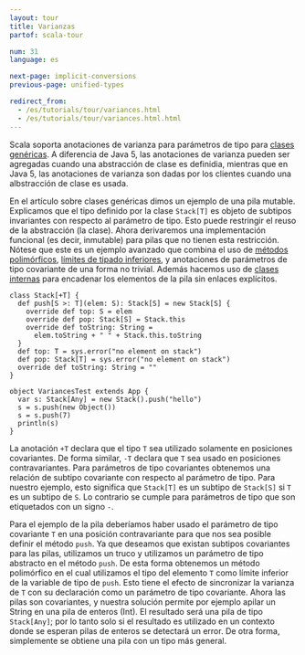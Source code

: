 ```yaml
---
layout: tour
title: Varianzas
partof: scala-tour

num: 31
language: es

next-page: implicit-conversions
previous-page: unified-types

redirect_from:
  - /es/tutorials/tour/variances.html
  - /es/tutorials/tour/variances.html.html
---
```


Scala soporta anotaciones de varianza para parámetros de tipo para [clases genéricas](generic-classes.html). A diferencia de Java 5, las anotaciones de varianza pueden ser agregadas cuando una abstracción de clase es definidia, mientras que en Java 5, las anotaciones de varianza son dadas por los clientes cuando una albstracción de clase es usada.

En el artículo sobre clases genéricas dimos un ejemplo de una pila mutable. Explicamos que el tipo definido por la clase `Stack[T]` es objeto de subtipos invariantes con respecto al parámetro de tipo. Esto puede restringir el reuso de la abstracción (la clase). Ahora derivaremos una implementación funcional (es decir, inmutable) para pilas que no tienen esta restricción. Nótese que este es un ejemplo avanzado que combina el uso de [métodos polimórficos](polymorphic-methods.html), [límites de tipado inferiores](lower-type-bounds.html), y anotaciones de parámetros de tipo covariante de una forma no trivial. Además hacemos uso de [clases internas](inner-classes.html) para encadenar los elementos de la pila sin enlaces explícitos.

```tut
class Stack[+T] {
  def push[S >: T](elem: S): Stack[S] = new Stack[S] {
    override def top: S = elem
    override def pop: Stack[S] = Stack.this
    override def toString: String =
      elem.toString + " " + Stack.this.toString
  }
  def top: T = sys.error("no element on stack")
  def pop: Stack[T] = sys.error("no element on stack")
  override def toString: String = ""
}

object VariancesTest extends App {
  var s: Stack[Any] = new Stack().push("hello")
  s = s.push(new Object())
  s = s.push(7)
  println(s)
}
```

La anotación `+T` declara que el tipo `T` sea utilizado solamente en posiciones covariantes. De forma similar, `-T` declara que `T` sea usado en posiciones contravariantes. Para parámetros de tipo covariantes obtenemos una relación de subtipo covariante con respecto al parámetro de tipo. Para nuestro ejemplo, esto significa que `Stack[T]` es un subtipo de `Stack[S]` si `T` es un subtipo de `S`. Lo contrario se cumple para parámetros de tipo que son etiquetados con un signo `-`.

Para el ejemplo de la pila deberíamos haber usado el parámetro de tipo covariante `T` en una posición contravariante para que nos sea posible definir el método `push`. Ya que deseamos que existan subtipos covariantes para las pilas, utilizamos un truco y utilizamos un parámetro de tipo abstracto en el método `push`. De esta forma obtenemos un método polimórfico en el cual utilizamos el tipo del elemento `T` como límite inferior de la variable de tipo de `push`. Esto tiene el efecto de sincronizar la varianza de `T` con su declaración como un parámetro de tipo covariante. Ahora las pilas son covariantes, y nuestra solución permite por ejemplo apilar un String en una pila de enteros (Int). El resultado será una pila de tipo `Stack[Any]`; por lo tanto solo si el resultado es utilizado en un contexto donde se esperan pilas de enteros se detectará un error. De otra forma, simplemente se obtiene una pila con un tipo más general.
